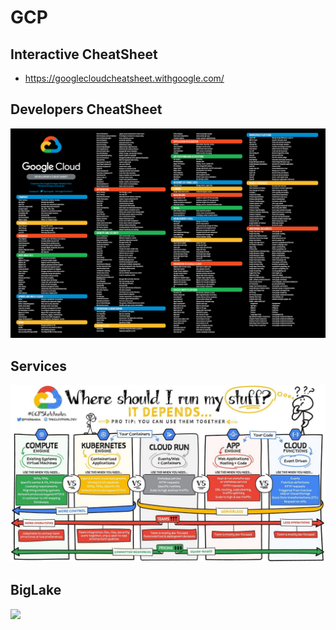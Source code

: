 # GCP

## Interactive CheatSheet
- https://googlecloudcheatsheet.withgoogle.com/

## Developers CheatSheet

![](./src/developers_cheatsheet.png)

## Services

![](./src/GCP_Services.jpg)


## BigLake

![](./src/GCP_BigLake.jgp)
